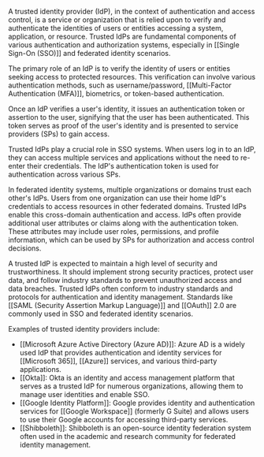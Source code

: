A trusted identity provider (IdP), in the context of authentication and access control, is a service or organization that is relied upon to verify and authenticate the identities of users or entities accessing a system, application, or resource. Trusted IdPs are fundamental components of various authentication and authorization systems, especially in [[Single Sign-On (SSO)]] and federated identity scenarios.

The primary role of an IdP is to verify the identity of users or entities seeking access to protected resources. This verification can involve various authentication methods, such as username/password, [[Multi-Factor Authentication (MFA)]], biometrics, or token-based authentication.

Once an IdP verifies a user's identity, it issues an authentication token or assertion to the user, signifying that the user has been authenticated. This token serves as proof of the user's identity and is presented to service providers (SPs) to gain access.

Trusted IdPs play a crucial role in SSO systems. When users log in to an IdP, they can access multiple services and applications without the need to re-enter their credentials. The IdP's authentication token is used for authentication across various SPs.

In federated identity systems, multiple organizations or domains trust each other's IdPs. Users from one organization can use their home IdP's credentials to access resources in other federated domains. Trusted IdPs enable this cross-domain authentication and access. IdPs often provide additional user attributes or claims along with the authentication token. These attributes may include user roles, permissions, and profile information, which can be used by SPs for authorization and access control decisions.

A trusted IdP is expected to maintain a high level of security and trustworthiness. It should implement strong security practices, protect user data, and follow industry standards to prevent unauthorized access and data breaches. Trusted IdPs often conform to industry standards and protocols for authentication and identity management. Standards like [[SAML (Security Assertion Markup Language)]] and [[OAuth]] 2.0 are commonly used in SSO and federated identity scenarios.

Examples of trusted identity providers include:

- [[Microsoft Azure Active Directory (Azure AD)]]: Azure AD is a widely used IdP that provides authentication and identity services for [[Microsoft 365]], [[Azure]] services, and various third-party applications.
- [[Okta]]: Okta is an identity and access management platform that serves as a trusted IdP for numerous organizations, allowing them to manage user identities and enable SSO.
- [[Google Identity Platform]]: Google provides identity and authentication services for [[Google Workspace]] (formerly G Suite) and allows users to use their Google accounts for accessing third-party services.
- [[Shibboleth]]: Shibboleth is an open-source identity federation system often used in the academic and research community for federated identity management.

